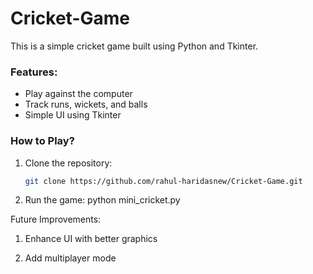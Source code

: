 # Cricket-Game

This is a simple cricket game built using Python and Tkinter.

### Features:
- Play against the computer
- Track runs, wickets, and balls
- Simple UI using Tkinter

### How to Play?
1. Clone the repository:  
   ```bash
   git clone https://github.com/rahul-haridasnew/Cricket-Game.git
2. Run the game:
    python mini_cricket.py   


Future Improvements:
1) Enhance UI with better graphics

2) Add multiplayer mode
